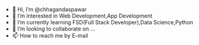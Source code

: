 - 👋 Hi, I’m @chhagandaspawar
- 👀 I’m interested in Web Development,App Development
- 🌱 I’m currently learning FSD(Full Stack Developer),Data Science,Python
- 💞️ I’m looking to collaborate on ...
- 📫 How to reach me by E-mail

<!---
chhagandaspawar/chhagandaspawar is a ✨ special ✨ repository because its `README.md` (this file) appears on your GitHub profile.
You can click the Preview link to take a look at your changes.
--->
